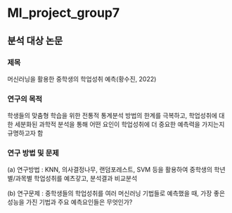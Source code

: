 # Ml_project_group7

## 분석 대상 논문
### 제목
머신러닝을 활용한 중학생의 학업성취 예측(황수진, 2022)

### 연구의 목적
학생들의 맞춤형 학습을 위한 전통적 통계분석 방법의 한계를 극복하고,
학업성취에 대한 세분화된 과학적 분석을 통해 어떤 요인이 학업성취에
더 중요한 예측력을 가지는지 규명하고자 함

### 연구 방법 및 문제
(a) 연구방법 : KNN, 의사결정나무, 랜덤포레스트, SVM 등을 활용하여
    중학생의 학년별/과목별 학업성취를 예츠갛고, 분석결과 비교분석
    
(b) 연구문제 : 중학생들의 학업성취를 여러 머신러닝 기법들로 예측했을 때,
    가장 좋은 성능을 가진 기법과 주요 예측요인들은 무엇인가?

